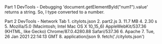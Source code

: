 Part 1 DevTools - Debugging
    'document.getElementById("num1").value' returns a string. So, I type converted to a number.

Part 2 DevTools - Network Tab
    1. citylots.json
    2. part2.js
    3. 11.7 MB
    4. 2.30 s						
    5. Mozilla/5.0 (Macintosh; Intel Mac OS X 10_15_6) AppleWebKit/537.36 (KHTML, like Gecko) Chrome/87.0.4280.88 Safari/537.36
    6. Apache
    7. Tue, 26 Jan 2021 22:14:13 GMT
    8. application/json
    9. fetch('./citylots.json')